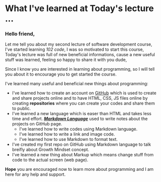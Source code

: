 # What I've learned at Today's lecture ...
### Hello friend,

Let me tell you about my second lecture of software development course, I've started learning *102 code*, I was so motivated to start this course, Today's lecture was full of 
new beneficial informations, cause a new useful stuff was learned, feeling so happy to share it with you dude,

Since I know you are interested in learning about programming, so I will tell you about it to encourage you to get started the course.

I've learned many useful and beneficial new things about programming:

* I've learned how to create an account on [GitHub](https://pages.github.com/) which is used to create and share projects online and to have HTML, CSS, JS files online by creating **repositories** where 
  you can create your codes and share them to public.
* I've learned a new language which is easer than HTML and takes less time and effort. 
    [***Markdown Language***](https://guides.github.com/features/mastering-markdown/#syntax) used to write notes about the projects on GitHub page.
     * I've learned how to write codes using Markdown language.
     * I've learned how to write a link and image code.
     * I've learned how to use Markdown to format text.
* I've created my first repo on GitHub using Markdown language to talk breifly about Growth Mindset concept.
* I've learned a new thing about Markup which means change stuff from code to the actual screen (web page).

**Hope** you are encouraged now to learn more about programming and I am here for any help and support.
